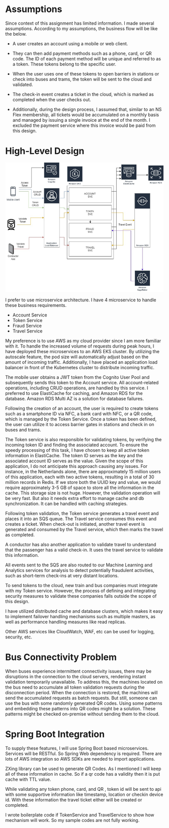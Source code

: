 # Assumptions

Since context of this assignment has limited information. I made several assumptions. According to my assumptions, the business flow will be like the below.

* A user creates an account using a mobile or web client.

* They can then add payment methods such as a phone, card, or QR code. The ID of each payment method will be unique and
referred to as a token. These tokens belong to the specific user.

* When the user uses one of these tokens to open barriers in stations or check into buses and trams, the token will be
sent to the cloud and validated.

* The check-in event creates a ticket in the cloud, which is marked as completed when the user checks out.

* Additionally, during the design process, I assumed that, similar to an NS Flex membership, all tickets would be
accumulated on a monthly basis and managed by issuing a single invoice at the end of the month. I excluded the payment
service where this invoice would be paid from this design.

# High-Level Design

![nstravel.jpg](nstravel.jpg)

I prefer to use microservice architecture. I have 4 microservice to handle these business requirements.

* Account Service
* Token Service
* Fraud Service
* Travel Service

My preference is to use AWS as my cloud provider since I am more familiar with it. To handle the increased volume of
requests during peak hours, I have deployed these microservices to an AWS EKS cluster. By utilizing the autoscale
feature, the pod size will automatically adjust based on the amount of incoming traffic. Additionally, I have placed an
application load balancer in front of the Kubernetes cluster to distribute incoming traffic.

The mobile user obtains a JWT token from the Cognito User Pool and subsequently sends this token to the Account service.
All account-related operations, including CRUD operations, are handled by this service. I preferred to use ElastiCache
for caching, and Amazon RDS for the database. Amazon RDS Multi AZ is a solution for database failures.

Following the creation of an account, the user is required to create tokens such as a smartphone ID via NFC, a bank card
with NFC, or a QR code, which is managed by the Token Service. Once a token has been defined, the user can utilize it to
access barrier gates in stations and check in on buses and trams.

The Token service is also responsible for validating tokens, by verifying the incoming token ID and finding the
associated
account. To ensure the speedy processing of this task, I have chosen to keep all active token information in
ElastiCache. The token ID serves as the key and the associated account ID serves as the value. Given the scope of this
application, I do not anticipate this approach causing any issues. For instance, in the Netherlands alone, there are
approximately 15 million users of this application, each with two active tokens, resulting in a total of 30 million
records in Redis. If we store both the UUID key and value, we would require approximately 3-5 GB of space to store all
the information in the cache. This storage size is not huge. However, the validation operation will be very fast. But
also it needs extra effort to manage cache and db synchronization. It can be handled with caching strategies.

Following token validation, the Token service generates a travel event and places it into an SQS queue. The Travel
service consumes this event and creates a ticket. When check-out is initiated, another travel event is generated and
consumed by the Travel service, which then marks the travel as completed.

A conductor has also another application to validate travel to understand that the passenger has a valid check-in. It
uses the travel service to validate this information.

All events sent to the SQS are also routed to our Machine Learning and Analytics services for analysis to detect
potentially fraudulent activities, such as short-term check-ins at very distant locations.

To send tokens to the cloud, new train and bus companies must integrate with my Token service. However, the process of
defining and integrating security measures to validate these companies falls outside the scope of this design.

I have utilized distributed cache and database clusters, which makes it easy to implement failover handling mechanisms
such as multiple masters, as well as performance handling measures like read replicas.

Other AWS services like CloudWatch, WAF, etc can be used for logging, security, etc.

# Bus Connectivity  Problem

When buses experience intermittent connectivity issues, there may be disruptions in the connection to the cloud servers,
rendering instant validation temporarily unavailable. To address this, the machines located on the bus need to
accumulate all token validation requests during the disconnection period. When the connection is restored, the machines
will send the accumulated requests as batch requests. But still, someone can use the bus with some randomly generated QR
codes. Using some patterns and embedding these patterns into QR codes might be a solution. These patterns might be
checked on-premise without sending them to the cloud.

# Spring Boot Integration

To supply these features, I will use Spring Boot based microservices. Services will be RESTful. So Spring Web dependency
is required. There are lots of AWS integration so AWS SDKs are needed to import applications.

ZXing library can be used to generate QR Codes. As I mentioned I will keep all of these information in cache. So if a qr
code has a validity then it is put cache with TTL value.

While validating any token phone, card, and QR , token id will be sent to api with some supportive information like
timestamp, location or checkin device id. With these information the travel ticket either will be created or completed.

I wrote boilerplate code if TokenService and TravelService to show how mechanism will work. So my sample codes are not fully
working.